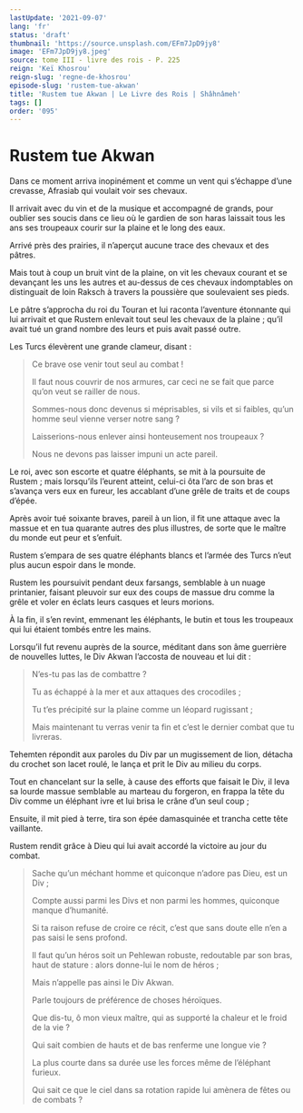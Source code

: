 ```yaml
---
lastUpdate: '2021-09-07'
lang: 'fr'
status: 'draft'
thumbnail: 'https://source.unsplash.com/EFm7JpD9jy8'
image: 'EFm7JpD9jy8.jpeg'
source: tome III - livre des rois - P. 225
reign: 'Keï Khosrou'
reign-slug: 'regne-de-khosrou'
episode-slug: 'rustem-tue-akwan'
title: 'Rustem tue Akwan | Le Livre des Rois | Shâhnâmeh'
tags: []
order: '095'
---
```


<!-- LTeX: language=fr -->

# Rustem tue Akwan

Dans ce moment arriva inopinément et comme un vent qui s’échappe d’une crevasse, Afrasiab qui voulait voir ses chevaux.

Il arrivait avec du vin et de la musique et accompagné de grands, pour oublier ses soucis dans ce lieu où le gardien de son haras laissait tous les ans ses troupeaux courir sur la plaine et le long des eaux.

Arrivé près des prairies, il n’aperçut aucune trace des chevaux et des pâtres.

Mais tout à coup un bruit vint de la plaine, on vit les chevaux courant et se devançant les uns les autres et au-dessus de ces chevaux indomptables on distinguait de loin Raksch à travers la poussière que soulevaient ses pieds.

Le pâtre s’approcha du roi du Touran et lui raconta l’aventure étonnante qui lui arrivait et que Rustem enlevait tout seul les chevaux de la plaine ; qu’il avait tué un grand nombre des leurs et puis avait passé outre.

Les Turcs élevèrent une grande clameur, disant :

> Ce brave ose venir tout seul au combat !
>
> Il faut nous couvrir de nos armures, car ceci ne se fait que parce qu’on veut se railler de nous.
>
> Sommes-nous donc devenus si méprisables, si vils et si faibles, qu’un homme seul vienne verser notre sang ?
>
> Laisserions-nous enlever ainsi honteusement nos troupeaux ?
>
> Nous ne devons pas laisser impuni un acte pareil.

Le roi, avec son escorte et quatre éléphants, se mit à la poursuite de Rustem ; mais lorsqu’ils l’eurent atteint, celui-ci ôta l’arc de son bras et s’avança vers eux en fureur, les accablant d’une grêle de traits et de coups d’épée.

Après avoir tué soixante braves, pareil à un lion, il fit une attaque avec la massue et en tua quarante autres des plus illustres, de sorte que le maître du monde eut peur et s’enfuit.

Rustem s’empara de ses quatre éléphants blancs et l’armée des Turcs n’eut plus aucun espoir dans le monde.

Rustem les poursuivit pendant deux farsangs, semblable à un nuage printanier, faisant pleuvoir sur eux des coups de massue dru comme la grêle et voler en éclats leurs casques et leurs morions.

À la fin, il s’en revint, emmenant les éléphants, le butin et tous les troupeaux qui lui étaient tombés entre les mains.

Lorsqu’il fut revenu auprès de la source, méditant dans son âme guerrière de nouvelles luttes, le Div Akwan l’accosta de nouveau et lui dit :

> N’es-tu pas las de combattre ?
>
> Tu as échappé à la mer et aux attaques des crocodiles ;
>
> Tu t’es précipité sur la plaine comme un léopard rugissant ;
>
> Mais maintenant tu verras venir ta fin et c’est le dernier combat que tu livreras.

Tehemten répondit aux paroles du Div par un mugissement de lion, détacha du crochet son lacet roulé, le lança et prit le Div au milieu du corps.

Tout en chancelant sur la selle, à cause des efforts que faisait le Div, il leva sa lourde massue semblable au marteau du forgeron, en frappa la tête du Div comme un éléphant ivre et lui brisa le crâne d’un seul coup ;

Ensuite, il mit pied à terre, tira son épée damasquinée et trancha cette tête vaillante.

Rustem rendit grâce à Dieu qui lui avait accordé la victoire au jour du combat.

> Sache qu’un méchant homme et quiconque n’adore pas Dieu, est un Div ;
>
> Compte aussi parmi les Divs et non parmi les hommes, quiconque manque d’humanité.
>
> Si ta raison refuse de croire ce récit, c’est que sans doute elle n’en a pas saisi le sens profond.
>
> Il faut qu’un héros soit un Pehlewan robuste, redoutable par son bras, haut de stature : alors donne-lui le nom de héros ;
>
> Mais n’appelle pas ainsi le Div Akwan.
>
> Parle toujours de préférence de choses héroïques.
>
> Que dis-tu, ô mon vieux maître, qui as supporté la chaleur et le froid de la vie ?
>
> Qui sait combien de hauts et de bas renferme une longue vie ?
>
> La plus courte dans sa durée use les forces même de l’éléphant furieux.
>
> Qui sait ce que le ciel dans sa rotation rapide lui amènera de fêtes ou de combats ?
